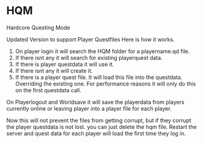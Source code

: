 # HQM
Hardcore Questing Mode


Updated Version to support Player Questfiles
Here is how it works.

1. On player login it will search the HQM folder for a playername.qd file.
  1. If there isnt any it will search for existing playerquest data.
  2. If there is player questdata it will use it.
  3. If there isnt any it will create it.
2. If there is a player quest file. It will load this file into the questdata. Overriding the existing one. For performance reasons it will only do this on the first questdata call.

On Playerlogout and Worldsave it will save the playerdata from players currently online or leaving player into a player file for each player.

Now this will not prevent the files from getting corrupt, but if they corrupt the player questdata is not lost.
you can just delete the hqm file. Restart the server and quest data for each player will load the first time they log in.

<This is not the readme.md you are looking for>

